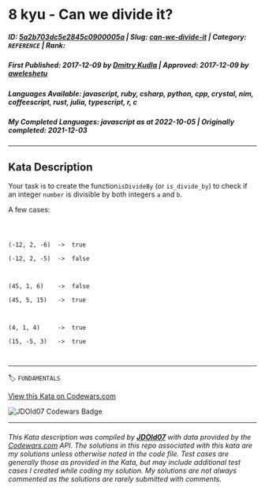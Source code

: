 # 8 kyu - Can we divide it?

##### **ID**: [5a2b703dc5e2845c0900005a](https://www.codewars.com/kata/5a2b703dc5e2845c0900005a) | **Slug**: [can-we-divide-it](https://www.codewars.com/kata/5a2b703dc5e2845c0900005a) | **Category**: `REFERENCE` | **Rank**: <span style="color:white">8 kyu</span>

##### **First Published**: 2017-12-09 ***by*** [Dmitry Kudla](https://www.codewars.com/users/Dmitry%20Kudla) | **Approved**: 2017-12-09 ***by*** [aweleshetu](https://www.codewars.com/users/aweleshetu)

##### **Languages Available**: javascript, ruby, csharp, python, cpp, crystal, nim, coffeescript, rust, julia, typescript, r, c

##### **My Completed Languages**: javascript ***as at*** 2022-10-05 | **Originally completed**: 2021-12-03

---

## Kata Description


Your task is to create the function```isDivideBy``` (or ```is_divide_by```) to check if an integer `number` is divisible by both integers `a` and `b`.



A few cases:



```



(-12, 2, -6)  ->  true

(-12, 2, -5)  ->  false



(45, 1, 6)    ->  false

(45, 5, 15)   ->  true



(4, 1, 4)     ->  true

(15, -5, 3)   ->  true



```



---


🏷 `FUNDAMENTALS`


[View this Kata on Codewars.com](https://www.codewars.com/kata/5a2b703dc5e2845c0900005a)

![](https://www.codewars.com/users/jdold07/badges/large "JDOld07 Codewars Badge")

---

###### *This Kata description was compiled by [**JDOld07**](https://tpstech.dev) with data provided by the [Codewars.com](https://www.codewars.com) API.  The solutions in this repo associated with this kata are my solutions unless otherwise noted in the code file.  Test cases are generally those as provided in the Kata, but may include additional test cases I created while coding my solution.  My solutions are not always commented as the solutions are rarely submitted with comments.*
